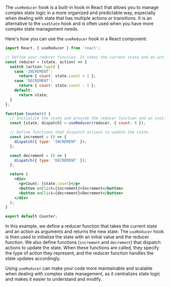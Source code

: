 The `useReducer` hook is a built-in hook in React that allows you to manage complex state logic in a more organized and predictable way, especially when dealing with state that has multiple actions or transitions. It is an alternative to the `useState` hook and is often used when you have more complex state management needs.

Here's how you can use the `useReducer` hook in a React component:

```jsx
import React, { useReducer } from 'react';

// Define your reducer function. It takes the current state and an action as arguments and returns the new state.
const reducer = (state, action) => {
  switch (action.type) {
    case 'INCREMENT':
      return { count: state.count + 1 };
    case 'DECREMENT':
      return { count: state.count - 1 };
    default:
      return state;
  }
};

function Counter() {
  // Initialize the state and provide the reducer function and an initial state.
  const [state, dispatch] = useReducer(reducer, { count: 0 });

  // Define functions that dispatch actions to update the state.
  const increment = () => {
    dispatch({ type: 'INCREMENT' });
  };

  const decrement = () => {
    dispatch({ type: 'DECREMENT' });
  };

  return (
    <div>
      <p>Count: {state.count}</p>
      <button onClick={increment}>Increment</button>
      <button onClick={decrement}>Decrement</button>
    </div>
  );
}

export default Counter;
```

In this example, we define a reducer function that takes the current state and an action as arguments and returns the new state. The `useReducer` hook is then used to initialize the state with an initial value and the reducer function. We also define functions (`increment` and `decrement`) that dispatch actions to update the state. When these functions are called, they specify the type of action they represent, and the reducer function handles the state updates accordingly.

Using `useReducer` can make your code more maintainable and scalable when dealing with complex state management, as it centralizes state logic and makes it easier to understand and modify.